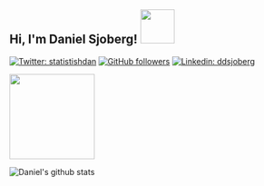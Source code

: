 <h2> Hi, I'm Daniel Sjoberg! <img src="https://media.giphy.com/media/KjuQizGwJCsgoYdziS/giphy.gif" width="60"></h2>


[![Twitter: statistishdan](https://img.shields.io/twitter/follow/statistishdan?style=social)](https://twitter.com/statistishdan)
[![GitHub followers](https://img.shields.io/github/followers/ddsjoberg?style=social)](https://github.com/ddsjoberg)
[![Linkedin: ddsjoberg](https://img.shields.io/badge/-ddsjoberg-blue?style=flat-square&logo=Linkedin&logoColor=white&link=https://www.linkedin.com/in/ddsjoberg/)](https://www.linkedin.com/in/ddsjoberg/)

<img src="https://media.giphy.com/media/bz36NpUVUF19XQ2cUY/giphy.gif" width="150">

![Daniel's github stats](https://github-readme-stats.vercel.app/api?username=ddsjoberg&count_private=true&show_icons=true&theme=graywhite)

<!--
**ddsjoberg/ddsjoberg** is a ✨ _special_ ✨ repository because its `README.md` (this file) appears on your GitHub profile.

Here are some ideas to get you started:

- 🔭 I’m currently working on ...
- 🌱 I’m currently learning ...
- 👯 I’m looking to collaborate on ...
- 🤔 I’m looking for help with ...
- 💬 Ask me about ...
- 📫 How to reach me: ...
- 😄 Pronouns: ...
- ⚡ Fun fact: ...
-->
